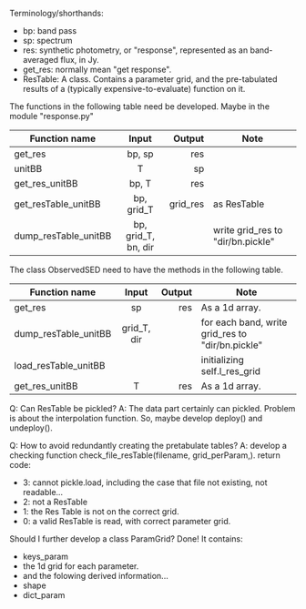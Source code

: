 
Terminology/shorthands:
- bp: band pass
- sp: spectrum
- res: synthetic photometry, or "response", represented as an band-averaged flux, in Jy.
- get_res: normally mean "get response".
- ResTable: A class. Contains a parameter grid, and the pre-tabulated results of a (typically expensive-to-evaluate) function on it.

The functions in the following table need be developed.
Maybe in the module "response.py"

|  Function name        |  Input      |    Output      | Note |
|-----------------------|:-----------:|---------------:|-------|
| get_res               | bp, sp      | res            |
| unitBB                | T           | sp             |
| get_res_unitBB        | bp, T       | res            |
| get_resTable_unitBB    | bp, grid_T  | grid_res       | as ResTable |
| dump_resTable_unitBB  | bp, grid_T, bn, dir  |       | write grid_res to "dir/bn.pickle" |

The class ObservedSED need to have the methods in the following table.

|  Function name        |  Input      |    Output      | Note |
|-----------------------|:-----------:|---------------:|-------|
| get_res               | sp          | res            | As a 1d array. |
| dump_resTable_unitBB  | grid_T, dir |       | for each band, write grid_res to "dir/bn.pickle" |
| load_resTable_unitBB  |             |                | initializing self.l_res_grid|
| get_res_unitBB        | T           | res            | As a 1d array. |

Q: Can ResTable be pickled?
A: The data part certainly can pickled.
    Problem is about the interpolation function.
    So, maybe develop deploy() and undeploy().

Q: How to avoid redundantly creating the pretabulate tables?
A: develop a checking function check_file_resTable(filename, grid_perParam,).
   return code:
   - 3: cannot pickle.load, including the case that file not existing, not readable...
   - 2: not a ResTable
   - 1: the Res Table is not on the correct grid.
   - 0: a valid ResTable is read, with correct parameter grid.

Should I further develop a class ParamGrid?
Done!
It contains:
- keys_param
- the 1d grid for each parameter.
- and the folowing derived information...
- shape
- dict_param

